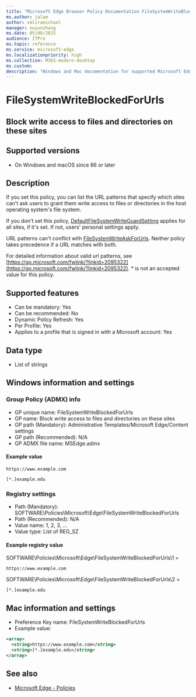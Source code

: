 ```yaml
---
title: "Microsoft Edge Browser Policy Documentation FileSystemWriteBlockedForUrls"
ms.author: jalam
author: vmliramichael
manager: nuyunzhang
ms.date: 05/08/2025
audience: ITPro
ms.topic: reference
ms.service: microsoft-edge
ms.localizationpriority: high
ms.collection: M365-modern-desktop
ms.custom:
description: "Windows and Mac documentation for supported Microsoft Edge Browser policy: Block write access to files and directories on these sites"
---
```


<!--THIS FILE IS AUTOMATICALLY GENERATED. MANUAL CHANGES WILL BE OVERWRITTEN.-->
<!--Please contact the Microsoft Edge Manageability team with any questions.-->

# FileSystemWriteBlockedForUrls

## Block write access to files and directories on these sites


## Supported versions

- On Windows and macOS since 86 or later

## Description

If you set this policy, you can list the URL patterns that specify which sites can't ask users to grant them write access to files or directories in the host operating system's file system.

If you don't set this policy, [DefaultFileSystemWriteGuardSetting](DefaultFileSystemWriteGuardSetting.md) applies for all sites, if it's set. If not, users' personal settings apply.

URL patterns can't conflict with [FileSystemWriteAskForUrls](FileSystemWriteAskForUrls.md). Neither policy takes precedence if a URL matches with both.

For detailed information about valid url patterns, see [https://go.microsoft.com/fwlink/?linkid=2095322](https://go.microsoft.com/fwlink/?linkid=2095322). * is not an accepted value for this policy.

## Supported features

- Can be mandatory: Yes
- Can be recommended: No
- Dynamic Policy Refresh: Yes
- Per Profile: Yes
- Applies to a profile that is signed in with a Microsoft account: Yes

## Data type

- List of strings

## Windows information and settings

### Group Policy (ADMX) info

- GP unique name: FileSystemWriteBlockedForUrls
- GP name: Block write access to files and directories on these sites
- GP path (Mandatory): Administrative Templates/Microsoft Edge/Content settings
- GP path (Recommended): N/A
- GP ADMX file name: MSEdge.admx

#### Example value

```
https://www.example.com
```

```
[*.]example.edu
```

### Registry settings

- Path (Mandatory): SOFTWARE\Policies\Microsoft\Edge\FileSystemWriteBlockedForUrls
- Path (Recommended): N/A
- Value name: 1, 2, 3, ...
- Value type: List of REG_SZ

#### Example registry value

SOFTWARE\Policies\Microsoft\Edge\FileSystemWriteBlockedForUrls\1 =
```
https://www.example.com
```

SOFTWARE\Policies\Microsoft\Edge\FileSystemWriteBlockedForUrls\2 =
```
[*.]example.edu
```




## Mac information and settings

- Preference Key name: FileSystemWriteBlockedForUrls
- Example value:

```xml
<array>
  <string>https://www.example.com</string>
  <string>[*.]example.edu</string>
</array>
```

## See also
- [Microsoft Edge - Policies](../microsoft-edge-policies.md)
